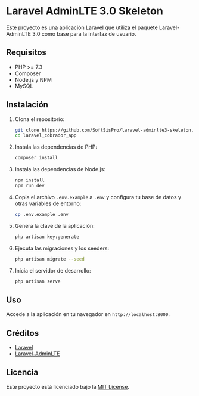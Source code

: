 # Laravel AdminLTE 3.0 Skeleton

Este proyecto es una aplicación Laravel que utiliza el paquete Laravel-AdminLTE 3.0 como base para la interfaz de usuario.

## Requisitos

- PHP >= 7.3
- Composer
- Node.js y NPM
- MySQL

## Instalación

1. Clona el repositorio:

    ```bash
    git clone https://github.com/SoftSisPro/laravel-adminlte3-skeleton.git
    cd laravel_cobrador_app
    ```

2. Instala las dependencias de PHP:

    ```bash
    composer install
    ```

3. Instala las dependencias de Node.js:

    ```bash
    npm install
    npm run dev
    ```

4. Copia el archivo `.env.example` a `.env` y configura tu base de datos y otras variables de entorno:

    ```bash
    cp .env.example .env
    ```

5. Genera la clave de la aplicación:

    ```bash
    php artisan key:generate
    ```

6. Ejecuta las migraciones y los seeders:

    ```bash
    php artisan migrate --seed
    ```

7. Inicia el servidor de desarrollo:

    ```bash
    php artisan serve
    ```

## Uso

Accede a la aplicación en tu navegador en `http://localhost:8000`.

## Créditos

- [Laravel](https://laravel.com/)
- [Laravel-AdminLTE](https://jeroennoten.github.io/Laravel-AdminLTE/)

## Licencia

Este proyecto está licenciado bajo la [MIT License](LICENSE).
